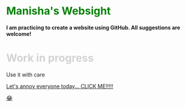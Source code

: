 
<head>
  <h1 style= “text-align:center;color:green;”> Manisha's Websight</h1>
</head>

<body>
   <b> I am practicing to create a website using GitHub. All suggestions are welcome!</b>
   <h1 style="color:LightGrey;"> Work in progress </h1>
   <p> Use it with care </p>
   <a href="https://www.youtube.com/watch?v=n4QSYx4wVQg">Let's annoy everyone today... CLICK ME!!!!!<p>&#128514;</p></a>
   
</body>


